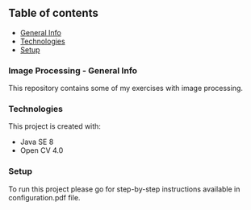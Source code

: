 ## Table of contents
* [General Info](#image-processing---general-info)
* [Technologies](#technologies)
* [Setup](#setup)

### Image Processing - General Info
This repository contains some of my exercises with image processing.  

### Technologies
This project is created with:
* Java SE 8 
* Open CV 4.0

### Setup
To run this project please go for step-by-step instructions available in configuration.pdf file.
